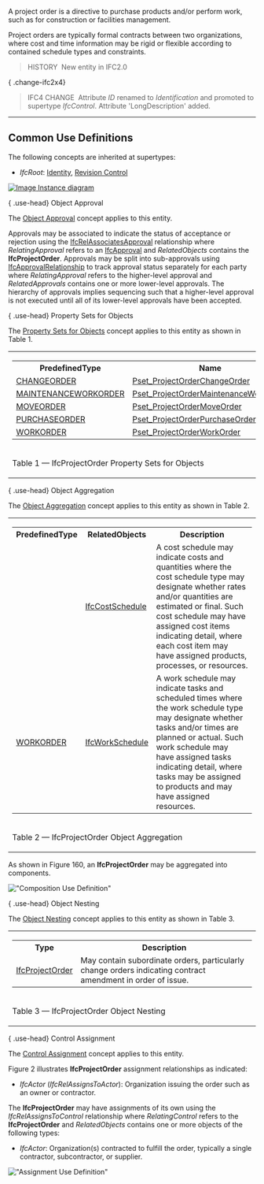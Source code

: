 ﻿A project order is a directive to purchase products and/or perform work, such as for construction or facilities management.

Project orders are typically formal contracts between two organizations, where cost and time information may be rigid or flexible according to contained schedule types and constraints.

> HISTORY&nbsp; New entity in IFC2.0

{ .change-ifc2x4}
> IFC4 CHANGE&nbsp; Attribute _ID_ renamed to _Identification_ and promoted to supertype _IfcControl_. Attribute 'LongDescription' added.

___
## Common Use Definitions
The following concepts are inherited at supertypes:

* _IfcRoot_: [Identity](../../templates/identity.htm), [Revision Control](../../templates/revision-control.htm)

[![Image](../../../img/diagram.png)&nbsp;Instance diagram](../../../annex/annex-d/common-use-definitions/ifcprojectorder.htm)

{ .use-head}
Object Approval

The [Object Approval](../../templates/object-approval.htm) concept applies to this entity.

Approvals may be associated to indicate the status of acceptance or rejection using the [IfcRelAssociatesApproval](../../ifccontrolextension/lexical/ifcrelassociatesapproval.htm) relationship where _RelatingApproval_ refers to an [IfcApproval](../../ifcapprovalresource/lexical/ifcapproval.htm) and _RelatedObjects_ contains the **IfcProjectOrder**. Approvals may be split into sub-approvals using [IfcApprovalRelationship](../../ifcapprovalresource/lexical/ifcapprovalrelationship.htm) to track approval status separately for each party where _RelatingApproval_ refers to the higher-level approval and _RelatedApprovals_ contains one or more lower-level approvals. The hierarchy of approvals implies sequencing such that a higher-level approval is not executed until all of its lower-level approvals have been accepted.

  
  
{ .use-head}
Property Sets for Objects

The [Property Sets for Objects](../../templates/property-sets-for-objects.htm) concept applies to this entity as shown in Table 1.

<table>
<tr><td>
<table class="gridtable">
<tr><th><b>PredefinedType</b></th><th><b>Name</b></th></tr>
<tr><td><a href="../../ifcsharedmgmtelements/lexical/ifcprojectordertypeenum.htm">CHANGEORDER</a></td><td><a href="../../psd/ifcsharedmgmtelements/Pset_ProjectOrderChangeOrder.xml">Pset_ProjectOrderChangeOrder</a></td></tr>
<tr><td><a href="../../ifcsharedmgmtelements/lexical/ifcprojectordertypeenum.htm">MAINTENANCEWORKORDER</a></td><td><a href="../../psd/ifcsharedmgmtelements/Pset_ProjectOrderMaintenanceWorkOrder.xml">Pset_ProjectOrderMaintenanceWorkOrder</a></td></tr>
<tr><td><a href="../../ifcsharedmgmtelements/lexical/ifcprojectordertypeenum.htm">MOVEORDER</a></td><td><a href="../../psd/ifcsharedmgmtelements/Pset_ProjectOrderMoveOrder.xml">Pset_ProjectOrderMoveOrder</a></td></tr>
<tr><td><a href="../../ifcsharedmgmtelements/lexical/ifcprojectordertypeenum.htm">PURCHASEORDER</a></td><td><a href="../../psd/ifcsharedmgmtelements/Pset_ProjectOrderPurchaseOrder.xml">Pset_ProjectOrderPurchaseOrder</a></td></tr>
<tr><td><a href="../../ifcsharedmgmtelements/lexical/ifcprojectordertypeenum.htm">WORKORDER</a></td><td><a href="../../psd/ifcsharedmgmtelements/Pset_ProjectOrderWorkOrder.xml">Pset_ProjectOrderWorkOrder</a></td></tr>
</table>
</td></tr>
<tr><td><p class="table">Table 1 &mdash; IfcProjectOrder Property Sets for Objects</p></td></tr></table>

  
  
{ .use-head}
Object Aggregation

The [Object Aggregation](../../templates/object-aggregation.htm) concept applies to this entity as shown in Table 2.

<table>
<tr><td>
<table class="gridtable">
<tr><th><b>PredefinedType</b></th><th><b>RelatedObjects</b></th><th><b>Description</b></th></tr>
<tr><td>&nbsp;</td><td><a href="../../ifcsharedmgmtelements/lexical/ifccostschedule.htm">IfcCostSchedule</a></td><td> A cost schedule may indicate costs and quantities where the cost schedule type may designate whether rates and/or quantities are estimated or final.  Such cost schedule may have assigned cost items indicating detail, where each cost item may have assigned products, processes, or resources.</td></tr>
<tr><td><a href="../../ifcsharedmgmtelements/lexical/ifcprojectordertypeenum.htm">WORKORDER</a></td><td><a href="../../ifcprocessextension/lexical/ifcworkschedule.htm">IfcWorkSchedule</a></td><td>A work schedule may indicate tasks and scheduled times where the work schedule type may designate whether tasks and/or times are planned or actual.  Such work schedule may have assigned tasks indicating detail, where tasks may be assigned to products and may have assigned resources.</td></tr>
</table>
</td></tr>
<tr><td><p class="table">Table 2 &mdash; IfcProjectOrder Object Aggregation</p></td></tr></table>

As shown in Figure 160, an **IfcProjectOrder** may be aggregated into components.

!["Composition Use Definition"](../../../../../../figures/ifcprojectorder-composition.png "Figure 1 &mdash; Project order composition")

  
  
{ .use-head}
Object Nesting

The [Object Nesting](../../templates/object-nesting.htm) concept applies to this entity as shown in Table 3.

<table>
<tr><td>
<table class="gridtable">
<tr><th><b>Type</b></th><th><b>Description</b></th></tr>
<tr><td><a href="../../ifcsharedmgmtelements/lexical/ifcprojectorder.htm">IfcProjectOrder</a></td><td>May contain subordinate orders, particularly change orders indicating contract amendment in order of issue.</td></tr>
</table>
</td></tr>
<tr><td><p class="table">Table 3 &mdash; IfcProjectOrder Object Nesting</p></td></tr></table>

  
  
{ .use-head}
Control Assignment

The [Control Assignment](../../templates/control-assignment.htm) concept applies to this entity.

Figure 2 illustrates **IfcProjectOrder** assignment relationships as indicated:

* _IfcActor_ (_IfcRelAssignsToActor_): Organization issuing the order such as an owner or contractor.

The **IfcProjectOrder** may have assignments of its own using the _IfcRelAssignsToControl_ relationship where _RelatingControl_ refers to the **IfcProjectOrder** and _RelatedObjects_ contains one or more objects of the following types:

* _IfcActor_: Organization(s) contracted to fulfill the order, typically a single contractor, subcontractor, or supplier. 

!["Assignment Use Definition"](../../../../../../figures/ifcprojectorder-assignment.png "Figure 2 &mdash; Project order assignment")